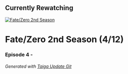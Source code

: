 ﻿
## Currently Rewatching

[![Fate/Zero 2nd Season](https://s4.anilist.co/file/anilistcdn/media/anime/cover/medium/nx11741-Twb6iJx77FFV.jpg)](https://anilist.co/anime/11741)

# Fate/Zero 2nd Season (4/12)

### Episode 4 - 

###### *Generated with [Taiga Update Git](https://github.com/nike4613/taiga-update-git)*